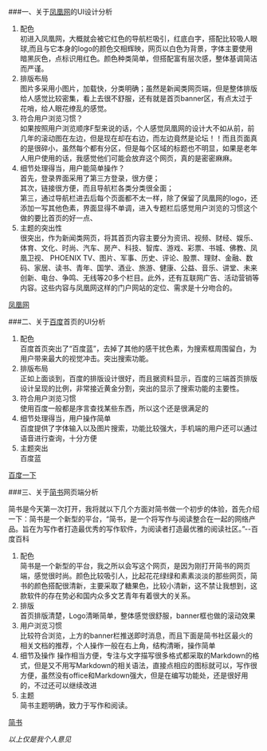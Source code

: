 ###一、关于[凤凰网](http://www.ifeng.com)的UI设计分析 

1. 配色  
 初进入凤凰网，大概就会被它红色的导航栏吸引，红底白字，搭配比较吸人眼球,而且与它本身的logo的颜色交相辉映，网页以白色为背景，字体主要使用暗黑灰色，点标识用红色。颜色种类简单，但搭配富有层次感，整体基调简洁而严谨。   
2. 排版布局  
图片多采用小图片，加载快，分类明确；虽然是新闻类网页端，但是整体排版给人感觉比较密集，看上去很不舒服，还有就是首页banner区，有点太过于花哨，给人眼花缭乱的感觉。
3. 符合用户浏览习惯？  
如果按照用户浏览顺序F型来说的话，个人感觉凤凰网的设计大不如从前，前几年的滚动图在左边，但是现在却在右边，而左边竟然是论坛！！而且页面真的是很碎小，虽然每个都有分区，但是每个区域的标题也不明显，如果是老年人用户使用的话，我感觉他们可能会放弃这个网页，真的是密密麻麻。
4. 细节处理得当，用户能简单操作？  
首先，登录界面采用了第三方登录，很方便；  
其次，链接很方便，而且导航栏各类分类很全面；  
第三，通过导航栏进去后每个页面都不太一样，除了保留了凤凰网的logo，还添加一写其他色素，界面显得不单调，进入专题栏后感觉用户浏览的习惯这个做的要比首页的好一点、
5. 主题的突出性  
很突出，作为新闻类网页，将其首页内容主要分为资讯、视频、财经、娱乐、体育、文化、时尚、汽车、房产、科技、智库、游戏、彩票、书城、佛教、凤凰卫视、
PHOENIX TV、图片、军事、历史、评论、股票、理财、金融、数码、家居、读书、青年、国学、酒业、旅游、健康、公益、音乐、讲堂、未来创新、电台、争鸣、无线等20多个栏目。此外，还有互联网广告、活动营销等内容。这些内容与凤凰网这样的门户网站的定位、需求是十分吻合的。

[凤凰网](http://www.ifeng.com) 

###二、关于[百度](http://www.baidu.com)首页的UI分析

1. 配色   
百度首页突出了“百度蓝”，去掉了其他的感干扰色素，为搜索框周围留白，为用户带来最大的视觉冲击。突出搜索功能。
2. 排版布局  
正如上面谈到，百度的排版设计很好，而且据资料显示，百度的三端首页排版设计呈现的比例，非常接近黄金分割，突出的显示了搜索功能的主要性。
3. 符合用户浏览习惯  
使用百度一般都是序言查找某些东西，所以这个还是很满足的
4. 细节处理得当，用户操作简单  
百度提供了字体输入以及图片搜索，功能比较强大，手机端的用户还可以通过语音进行查询，十分方便
5. 主题突出  
百度蓝  

[百度一下](http://www.baidu.com)  

###三、关于[简书](http://www.jianshu.com/)网页端分析

简书是今天第一次打开，我将就以下几个方面对简书做一个初步的体验，首先介绍一下：简书是一个新型的平台，“简书，是一个将写作与阅读整合在一起的网络产品。旨在为写作者打造最优秀的写作软件，为阅读者打造最优雅的阅读社区。”--百度百科
1. 配色  
简书是一个新型的平台，我之所以会写这个网页，是因为刚打开简书的网页端，感觉很时尚。颜色比较吸引人，比起花花绿绿和素素淡淡的那些网页，简书的颜色搭配很清新，主要采取了糖果色，比较小清新，这不禁让我想到，这款软件的存在势必和国内众多文艺青年有着很大的关系。
2. 排版  
首页排版清楚，Logo清晰简单，整体感觉很舒服，banner框也做的滚动效果
3. 用户浏览习惯  
比较符合浏览，上方的banner栏推送即时消息，而且下面是简书社区最火的相关文档的推荐，个人操作一般在右上角，结构清晰，操作简单
4. 细节及操作 
操作相当方便，专注与文字描写很多格式都采取的Markdown的格式，但是又不用写Markdown的相关语法，直接点相应的图标就可以，写作很方便，虽然没有office和Markdown强大，但是在编写功能处，还是很好用的，不过还可以继续改进
5. 主题   
简书主题明确，致力于写作和阅读。

[简书](http://www.jianshu.com/)  

*以上仅是我个人意见*
